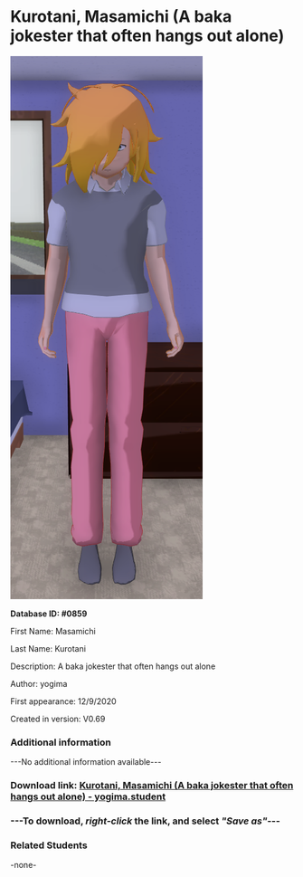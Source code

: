 # Kurotani, Masamichi (A baka jokester that often hangs out alone)

<img src="../../Files/Images/Kurotani, Masamichi (A baka jokester that often hangs out alone).png" title="Kurotani, Masamichi (A baka jokester that often hangs out alone) - yogima">

**Database ID: #0859**

First Name: Masamichi

Last Name: Kurotani

Description: A baka jokester that often hangs out alone

Author: yogima

First appearance: 12/9/2020

Created in version: V0.69

### Additional information

---No additional information available---

### Download link: <a href="https://raw.githubusercontent.com/Arbiter1223/Daigaku-Gurashi-Custom-Students/master/Files/Student%20Files/Kurotani%2C%20Masamichi%20(A%20baka%20jokester%20that%20often%20hangs%20out%20alone)%20-%20yogima.student">Kurotani, Masamichi (A baka jokester that often hangs out alone) - yogima.student</a>

### ---**To download, _right-click_ the link, and select _"Save as"_**---

### Related Students

-none-

